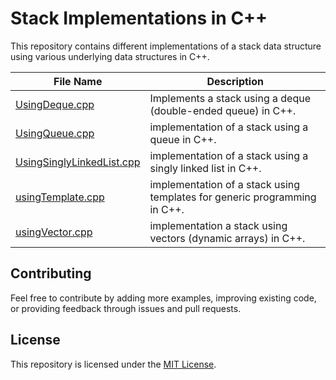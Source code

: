 # Stack Implementations in C++

This repository contains different implementations of a stack data structure using various underlying data structures in C++.

| File Name                                   | Description                                                                          |
|---------------------------------------------|--------------------------------------------------------------------------------------|
| [UsingDeque.cpp](./stack/implementation/UsingDeque.cpp)           | Implements a stack using a deque (double-ended queue) in C++.                        |
| [UsingQueue.cpp](./stack/implementation/UsingQueue.cpp)           | implementation of a stack using a queue in C++.                                      |
| [UsingSinglyLinkedList.cpp](./stack/implementation/UsingSinglyLinkedList.cpp) | implementation of a stack using a singly linked list in C++.              |
| [usingTemplate.cpp](./stack/implementation/usingTemplate.cpp)       | implementation of a stack using templates for generic programming in C++.    |
| [usingVector.cpp](./stack/implementation/usingVector.cpp)           | implementation a stack using vectors (dynamic arrays) in C++.                   |


## Contributing

Feel free to contribute by adding more examples, improving existing code, or providing feedback through issues and pull requests.

## License

This repository is licensed under the [MIT License](LICENSE).
